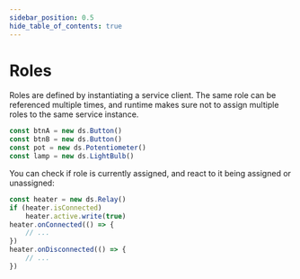 ```yaml
---
sidebar_position: 0.5
hide_table_of_contents: true
---
```

# Roles

Roles are defined by instantiating a service client.
The same role can be referenced multiple times, and runtime makes sure not to assign
multiple roles to the same service instance.

```ts
const btnA = new ds.Button()
const btnB = new ds.Button()
const pot = new ds.Potentiometer()
const lamp = new ds.LightBulb()
```

You can check if role is currently assigned, and react to it being assigned or unassigned:

```ts
const heater = new ds.Relay()
if (heater.isConnected)
    heater.active.write(true)
heater.onConnected(() => {
    // ...
})
heater.onDisconnected(() => {
    // ...
})
```
